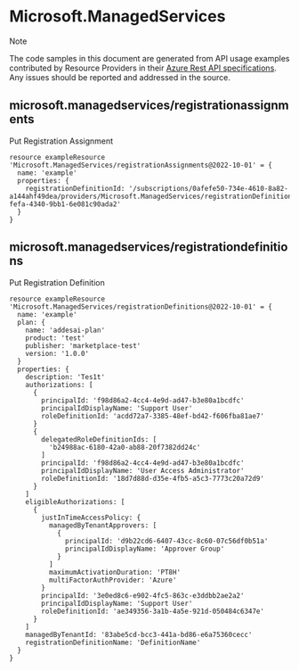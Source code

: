 # Microsoft.ManagedServices
  
> [!NOTE]
> The code samples in this document are generated from API usage examples contributed by Resource Providers in their [Azure Rest API specifications](https://github.com/Azure/azure-rest-api-specs). Any issues should be reported and addressed in the source.


## microsoft.managedservices/registrationassignments

Put Registration Assignment
```bicep
resource exampleResource 'Microsoft.ManagedServices/registrationAssignments@2022-10-01' = {
  name: 'example'
  properties: {
    registrationDefinitionId: '/subscriptions/0afefe50-734e-4610-8a82-a144ahf49dea/providers/Microsoft.ManagedServices/registrationDefinitions/26c128c2-fefa-4340-9bb1-6e081c90ada2'
  }
}
```

## microsoft.managedservices/registrationdefinitions

Put Registration Definition
```bicep
resource exampleResource 'Microsoft.ManagedServices/registrationDefinitions@2022-10-01' = {
  name: 'example'
  plan: {
    name: 'addesai-plan'
    product: 'test'
    publisher: 'marketplace-test'
    version: '1.0.0'
  }
  properties: {
    description: 'Tes1t'
    authorizations: [
      {
        principalId: 'f98d86a2-4cc4-4e9d-ad47-b3e80a1bcdfc'
        principalIdDisplayName: 'Support User'
        roleDefinitionId: 'acdd72a7-3385-48ef-bd42-f606fba81ae7'
      }
      {
        delegatedRoleDefinitionIds: [
          'b24988ac-6180-42a0-ab88-20f7382dd24c'
        ]
        principalId: 'f98d86a2-4cc4-4e9d-ad47-b3e80a1bcdfc'
        principalIdDisplayName: 'User Access Administrator'
        roleDefinitionId: '18d7d88d-d35e-4fb5-a5c3-7773c20a72d9'
      }
    ]
    eligibleAuthorizations: [
      {
        justInTimeAccessPolicy: {
          managedByTenantApprovers: [
            {
              principalId: 'd9b22cd6-6407-43cc-8c60-07c56df0b51a'
              principalIdDisplayName: 'Approver Group'
            }
          ]
          maximumActivationDuration: 'PT8H'
          multiFactorAuthProvider: 'Azure'
        }
        principalId: '3e0ed8c6-e902-4fc5-863c-e3ddbb2ae2a2'
        principalIdDisplayName: 'Support User'
        roleDefinitionId: 'ae349356-3a1b-4a5e-921d-050484c6347e'
      }
    ]
    managedByTenantId: '83abe5cd-bcc3-441a-bd86-e6a75360cecc'
    registrationDefinitionName: 'DefinitionName'
  }
}
```
